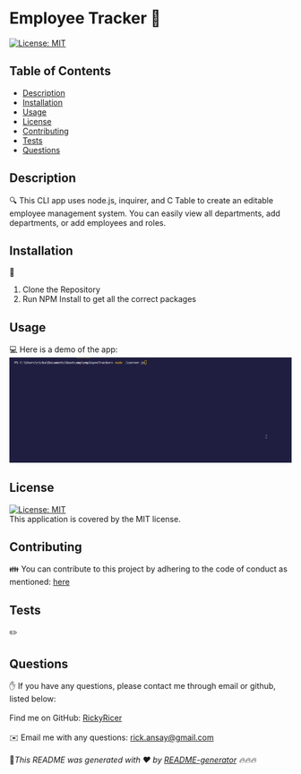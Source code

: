 # Employee Tracker 👋
 
[![License: MIT](https://img.shields.io/badge/License-MIT-yellow.svg)](https://opensource.org/licenses/MIT)

## Table of Contents
- [Description](#description)
- [Installation](#installation)
- [Usage](#usage)
- [License](#license)
- [Contributing](#contributing)
- [Tests](#tests)
- [Questions](#questions)
## Description
🔍 This CLI app uses node.js, inquirer, and C Table to create an editable employee management system. You can easily view all departments, add departments, or add employees and roles. 
## Installation
💾 
1. Clone the Repository
2. Run NPM Install to get all the correct packages
## Usage
💻 
Here is a demo of the app:
[![Product Name Screen Shot][product-screengif]](#)
## License
[![License: MIT](https://img.shields.io/badge/License-MIT-yellow.svg)](https://opensource.org/licenses/MIT)
<br />
This application is covered by the MIT license. 
## Contributing
👪 
You can contribute to this project by adhering to the code of conduct as mentioned: [here](https://www.contributor-covenant.org/#:~:text=Contributor%20Covenant%20is%20a%20code,that%20distinguish%20your%20own%20community)
## Tests
✏️ 
## Questions
✋ If you have any questions, please contact me through email or github, listed below:<br />
<br />
Find me on GitHub: [RickyRicer](https://github.com/RickyRicer)<br />
<br />
✉️ Email me with any questions: rick.ansay@gmail.com<br /><br />
🖖_This README was generated with ❤️ by [README-generator](https://github.com/RickyRicer/README-Generator) 🔥🔥🔥_
    
<!-- MARKDOWN LINKS & IMAGES -->
[product-screengif]: Assets/employeeTrackerdemo.gif
